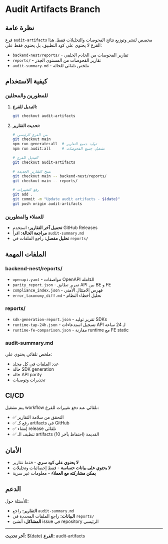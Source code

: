 # Audit Artifacts Branch

## نظرة عامة

فرع `audit-artifacts` مخصص لنشر وتوزيع نتائج الفحوصات والتحليلات فقط. هذا الفرع لا يحتوي على كود التطبيق، بل يحتوي فقط على:

- `backend-nest/reports/` - تقارير الفحوصات من الخادم الخلفي
- `reports/` - تقارير الفحوصات من المستوى الجذر
- `audit-summary.md` - ملخص تلقائي للحالة

## كيفية الاستخدام

### للمطورين والمحللين

1. **التبديل للفرع:**
   ```bash
   git checkout audit-artifacts
   ```

2. **تحديث التقارير:**
   ```bash
   # من الفرع الرئيسي
   git checkout main
   npm run generate:all  # توليد جميع التقارير
   npm run audit:all     # تشغيل جميع الفحوصات

   # التبديل للفرع
   git checkout audit-artifacts

   # نسخ التقارير الجديدة
   git checkout main -- backend-nest/reports/
   git checkout main -- reports/

   # رفع التغييرات
   git add .
   git commit -m "Update audit artifacts - $(date)"
   git push origin audit-artifacts
   ```

### للعملاء والمطورين

- **تحميل آخر التقارير:** استخدم GitHub Releases
- **مراجعة الحالة:** اقرأ `audit-summary.md`
- **تحليل مفصل:** راجع الملفات في `reports/`

## الملفات المهمة

### backend-nest/reports/
- `openapi.yaml` - مواصفات OpenAPI الكاملة
- `parity_report.json` - تقرير تطابق API بين BE و FE
- `compliance_index.json` - فهرس الامتثال الأمني
- `error_taxonomy_diff.md` - تحليل أخطاء النظام

### reports/
- `sdk-generation-report.json` - تقرير توليد SDKs
- `runtime-tap-24h.json` - تسجيل استدعاءات API لـ 24 ساعة
- `runtime-fe-comparison.json` - مقارنة runtime مع FE static

### audit-summary.md
ملخص تلقائي يحتوي على:
- عدد الملفات في كل مجلد
- حالة SDK generation
- حالة API parity
- تحذيرات وتوصيات

## CI/CD

يتم تشغيل workflow تلقائي عند دفع تغييرات للفرع:
- ✅ التحقق من سلامة التقارير
- ✅ رفع كـ artifacts في GitHub
- ✅ إنشاء release تلقائي
- ✅ تنظيف الـ artifacts القديمة (احتفاظ بآخر 10)

## الأمان

- **لا يحتوي على كود سري** - فقط تقارير
- **لا يحتوي على بيانات حساسة** - فقط إحصائيات وتحليلات
- **يمكن مشاركته مع العملاء** - معلومات غير سرية

## الدعم

للأسئلة حول:
- **التقارير:** راجع `audit-summary.md`
- **البيانات:** راجع الملفات المحددة في `reports/`
- **المشاكل:** أنشئ issue في repository الرئيسي

---

**آخر تحديث:** $(date)
**الفرع:** audit-artifacts
